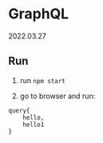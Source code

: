 # GraphQL 
2022.03.27

## Run 

1. run `npm start`

2. go to browser and run: 
```
query{
    hello,
    hello1
}
```